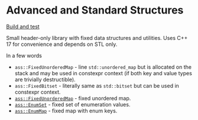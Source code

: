# Advanced and Standard Structures

[Build and test](https://github.com/sunday111/ass/actions/workflows/cmake.yml/badge.svg)

Small header-only library with fixed data structures and utilities. Uses C++ 17 for convenience and depends on STL only.

In a few words
- `ass::FixedUnorderedMap` - line `std::unordered_map` but is allocated on the stack and may be used in constexpr context (if both key and value types are trivially destructible).
- `ass::FixedBitset` - literally same as `std::bitset` but can be used in constexpr context.
- [`ass::FixedUnorderedMap`](doc/fixed_unordered_map.md) - fixed unordered map.
- [`ass::EnumSet`](doc/enum_set.md) - fixed set of enumeration values.
- [`ass::EnumMap`](doc/enum_map.md) - fixed map with enum keys.
